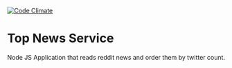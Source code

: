 [![Code Climate](https://codeclimate.com/github/codeandrop/top-news-service/badges/gpa.svg)](https://codeclimate.com/github/codeandrop/top-news-service)

# Top News Service

Node JS Application that reads reddit news and order them by twitter count.
